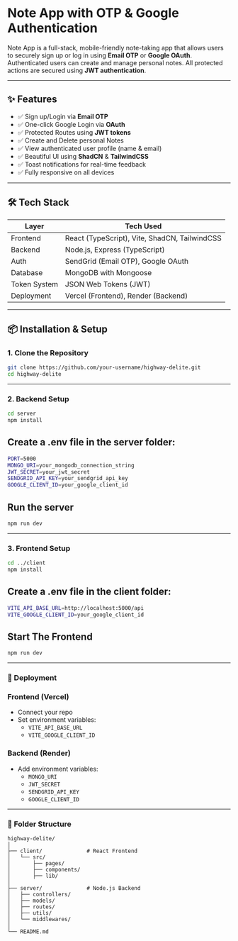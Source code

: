 #  Note App with OTP & Google Authentication

Note App is a full-stack, mobile-friendly note-taking app that allows users to securely sign up or log in using **Email OTP** or **Google OAuth**. Authenticated users can create and manage personal notes. All protected actions are secured using **JWT authentication**.

---

## ✨ Features

- ✅ Sign up/Login via **Email OTP**
- ✅ One-click Google Login via **OAuth**
- ✅ Protected Routes using **JWT tokens**
- ✅ Create and Delete personal Notes
- ✅ View authenticated user profile (name & email)
- ✅ Beautiful UI using **ShadCN** & **TailwindCSS**
- ✅ Toast notifications for real-time feedback
- ✅ Fully responsive on all devices

---

## 🛠️ Tech Stack

| Layer         | Tech Used                                |
|---------------|-------------------------------------------|
| Frontend      | React (TypeScript), Vite, ShadCN, TailwindCSS |
| Backend       | Node.js, Express (TypeScript)             |
| Auth          | SendGrid (Email OTP), Google OAuth        |
| Database      | MongoDB with Mongoose                     |
| Token System  | JSON Web Tokens (JWT)                     |
| Deployment    | Vercel (Frontend), Render (Backend)       |

---

## 📦 Installation & Setup

### 1. Clone the Repository

```bash
git clone https://github.com/your-username/highway-delite.git
cd highway-delite
```
---
### 2. Backend Setup
```bash
cd server
npm install
```
## Create a .env file in the server folder:
```bash
PORT=5000
MONGO_URI=your_mongodb_connection_string
JWT_SECRET=your_jwt_secret
SENDGRID_API_KEY=your_sendgrid_api_key
GOOGLE_CLIENT_ID=your_google_client_id
```

## Run the server
```bash
npm run dev
```
---
### 3. Frontend Setup
```bash
cd ../client
npm install
```

## Create a .env file in the client folder:
```bash
VITE_API_BASE_URL=http://localhost:5000/api
VITE_GOOGLE_CLIENT_ID=your_google_client_id
```

## Start The Frontend
```bash
npm run dev
```
---
### 🚀 Deployment

  <h3>Frontend (Vercel)</h3>
  <ul>
    <li>Connect your repo</li>
    <li>Set environment variables:
      <ul>
        <li><code>VITE_API_BASE_URL</code></li>
        <li><code>VITE_GOOGLE_CLIENT_ID</code></li>
      </ul>
    </li>
  </ul>

  <h3>Backend (Render)</h3>
  <ul>
    <li>Add environment variables:
      <ul>
        <li><code>MONGO_URI</code></li>
        <li><code>JWT_SECRET</code></li>
        <li><code>SENDGRID_API_KEY</code></li>
        <li><code>GOOGLE_CLIENT_ID</code></li>
      </ul>
    </li>
  </ul>

  <hr/>

### 📂 Folder Structure
  <pre><code>highway-delite/
│
├── client/              # React Frontend
│   └── src/
│       ├── pages/
│       ├── components/
│       ├── lib/
│
├── server/              # Node.js Backend
│   ├── controllers/
│   ├── models/
│   ├── routes/
│   ├── utils/
│   └── middlewares/
│
└── README.md</code></pre>
